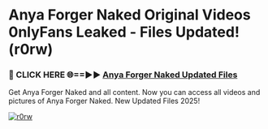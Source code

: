 # Anya Forger Naked Original Videos 0nlyFans Leaked - Files Updated! (r0rw)

<h3>🔴 CLICK HERE 🌐==►► <a href="https://tinyurl.com/up5wt9bj" rel="nofollow">Anya Forger Naked Updated Files</a></h3>

Get Anya Forger Naked and all content. Now you can access all videos and pictures of Anya Forger Naked. New Updated Files 2025!

[![r0rw](https://i.imgur.com/ABiUzMV.gif)](https://tinyurl.com/up5wt9bj)
